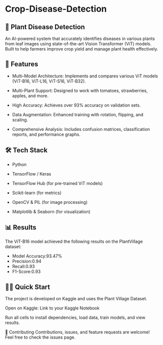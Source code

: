 # Crop-Disease-Detection

## 🌱 Plant Disease Detection
An AI-powered system that accurately identifies diseases in various plants from leaf images using state-of-the-art Vision Transformer (ViT) models. Built to help farmers improve crop yield and manage plant health effectively.

## 🚀 Features
- Multi-Model Architecture: Implements and compares various ViT models (ViT-B16, ViT-L16, ViT-S16, ViT-B32).

- Multi-Plant Support: Designed to work with tomatoes, strawberries, apples, and more.

- High Accuracy: Achieves over 93% accuracy on validation sets.

- Data Augmentation: Enhanced training with rotation, flipping, and scaling.

- Comprehensive Analysis: Includes confusion matrices, classification reports, and performance graphs.

## 🛠️ Tech Stack
- Python

- TensorFlow / Keras

- TensorFlow Hub (for pre-trained ViT models)

- Scikit-learn (for metrics)

- OpenCV & PIL (for image processing)

- Matplotlib & Seaborn (for visualization)


## 📊 Results
The ViT-B16 model achieved the following results on the PlantVillage dataset:

- Model	Accuracy:93.47%
- Precision:0.94
- Recall:0.93
- F1-Score:0.93

## 🏃‍♂️ Quick Start
The project is developed on Kaggle and uses the Plant Village Dataset.

Open on Kaggle: Link to your Kaggle Notebook

Run all cells to install dependencies, load data, train models, and view results.


🤝 Contributing
Contributions, issues, and feature requests are welcome! Feel free to check the issues page.

